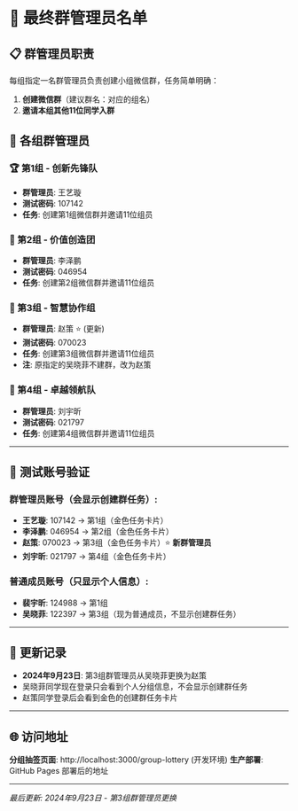 # 🎯 最终群管理员名单

## 📋 群管理员职责
每组指定一名群管理员负责创建小组微信群，任务简单明确：
1. **创建微信群**（建议群名：对应的组名）
2. **邀请本组其他11位同学入群**

## 👑 各组群管理员

### 🏆 第1组 - 创新先锋队
- **群管理员**: 王艺璇
- **测试密码**: 107142
- **任务**: 创建第1组微信群并邀请11位组员

### 💎 第2组 - 价值创造团  
- **群管理员**: 李泽鹏
- **测试密码**: 046954
- **任务**: 创建第2组微信群并邀请11位组员

### 🌟 第3组 - 智慧协作组
- **群管理员**: 赵策 ⭐ (更新)
- **测试密码**: 070023
- **任务**: 创建第3组微信群并邀请11位组员
- **注**: 原指定的吴晓菲不建群，改为赵策

### 🚀 第4组 - 卓越领航队
- **群管理员**: 刘宇昕  
- **测试密码**: 021797
- **任务**: 创建第4组微信群并邀请11位组员

---

## 🧪 测试账号验证

### 群管理员账号（会显示创建群任务）:
- **王艺璇**: 107142 → 第1组（金色任务卡片）
- **李泽鹏**: 046954 → 第2组（金色任务卡片）
- **赵策**: 070023 → 第3组（金色任务卡片）⭐ **新群管理员**
- **刘宇昕**: 021797 → 第4组（金色任务卡片）

### 普通成员账号（只显示个人信息）:
- **裴宇昕**: 124988 → 第1组
- **吴晓菲**: 122397 → 第3组（现为普通成员，不显示创建群任务）

---

## 🔄 更新记录
- **2024年9月23日**: 第3组群管理员从吴晓菲更换为赵策
- 吴晓菲同学现在登录只会看到个人分组信息，不会显示创建群任务
- 赵策同学登录后会看到金色的创建群任务卡片

---

## 🌐 访问地址
**分组抽签页面**: http://localhost:3000/group-lottery (开发环境)
**生产部署**: GitHub Pages 部署后的地址

---

*最后更新: 2024年9月23日 - 第3组群管理员更换*
